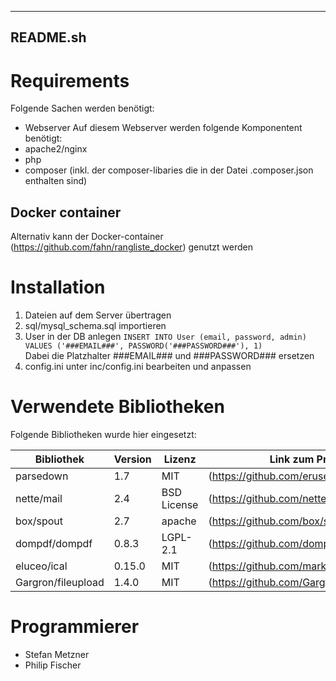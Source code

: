 ---------
README.sh
---------

# Requirements
Folgende Sachen werden benötigt:
- Webserver
Auf diesem Webserver werden folgende Komponentent benötigt:
- apache2/nginx
- php
- composer (inkl. der composer-libaries die in der Datei .composer.json enthalten sind)

## Docker container
Alternativ kann der Docker-container (https://github.com/fahn/rangliste_docker) genutzt werden

# Installation
1. Dateien auf dem Server übertragen
2. sql/mysql_schema.sql importieren
3. User in der DB anlegen ``` INSERT INTO User (email, password, admin) VALUES ('###EMAIL###', PASSWORD('###PASSWORD###'), 1) ```  
   Dabei die Platzhalter ###EMAIL### und ###PASSWORD### ersetzen
4. config.ini unter inc/config.ini bearbeiten und anpassen

# Verwendete Bibliotheken  
Folgende Bibliotheken wurde hier eingesetzt:  

| Bibliothek      | Version | Lizenz      | Link zum Projekt                       |
|-----------------|---------|-------------|----------------------------------------|
| parsedown       | 1.7     | MIT         | (https://github.com/erusev/parsedown)  |
| nette/mail      | 2.4     | BSD License | (https://github.com/nette/mail)        |
| box/spout       | 2.7     | apache      | (https://github.com/box/spout          |
| dompdf/dompdf   | 0.8.3   | LGPL-2.1    | (https://github.com/dompdf/dompdf)     |
| eluceo/ical     | 0.15.0   | MIT        | (https://github.com/markuspoerschke/iCal) |
| Gargron/fileupload | 1.4.0 | MIT        | (https://github.com/Gargron/fileupload) |

# Programmierer
- Stefan Metzner
- Philip Fischer
